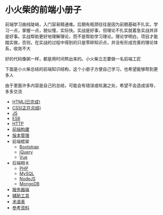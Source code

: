 # 小火柴的前端小册子

前端学习曲线陡峭，入门容易精通难。后期有瓶颈往往是因为前期基础不扎实。学习一点，掌握一点，貌似慢，实际快。实战是好事，但理论不扎实就着急实战并非是好事。实战帮助更好地理解理论，而不是帮助学习理论。理论学明白，项目才能踏实做，否则，在实战的过程中得到的只是零碎知识点，并没有形成完善的理论体系，收效不大


好的代码像粥一样，都是用时间熬出来的。小火柴立志要做一名前端工匠

下面是小火柴总结的前端知识结构，这个小册子方便自己学习，也希望能够帮到更多人

由于里面许多内容是自己的总结，可能会有错误或纰漏之处，希望不会造成误导，多多交流


* [HTML(已完成)](HTML/HTML.md)
* [CSS(正在总结)](CSS/CSS.md)
* [JS](JS/JS.md)
* [ES6](ES6/ES6.md)
* [HTTP](HTTP/HTTP.md)
* [前端构建](build/build.md)
* [版本管理](version/version.md)
* 前端框架
    * [Bootstrap](bs/bs.md)
    * [jQuery](jq/jq.md)
    * [Vue](vue/vue.md)
* 后端相关
    * [PHP](php/php.md)
    * [MySQL](mysql/mysql.md)
    * [NodeJS](node/node.md)
    * [MongoDB](mongo/mongo.md)
* [服务器端](server/server.md)
* [辅助工具](helper/helper.md)
* [术语表](Glossary.md)
* [参考资料](Resources.md)

